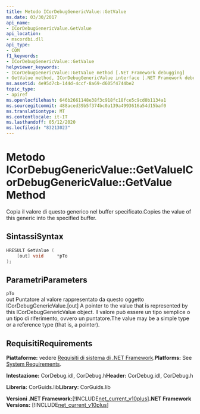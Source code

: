 ```yaml
---
title: Metodo ICorDebugGenericValue::GetValue
ms.date: 03/30/2017
api_name:
- ICorDebugGenericValue.GetValue
api_location:
- mscordbi.dll
api_type:
- COM
f1_keywords:
- ICorDebugGenericValue::GetValue
helpviewer_keywords:
- ICorDebugGenericValue::GetValue method [.NET Framework debugging]
- GetValue method, ICorDebugGenericValue interface [.NET Framework debugging]
ms.assetid: 4e95d7cb-144d-4ccf-8a69-d605f4744be2
topic_type:
- apiref
ms.openlocfilehash: 646b2661148e38f3c918fc18fce5c9cd0b1134a1
ms.sourcegitcommit: 488aced39b5f374bc0a139a4993616a54d15baf0
ms.translationtype: MT
ms.contentlocale: it-IT
ms.lasthandoff: 05/12/2020
ms.locfileid: "83213023"
---
```

# <a name="icordebuggenericvaluegetvalue-method"></a><span data-ttu-id="ead83-102">Metodo ICorDebugGenericValue::GetValue</span><span class="sxs-lookup"><span data-stu-id="ead83-102">ICorDebugGenericValue::GetValue Method</span></span>
<span data-ttu-id="ead83-103">Copia il valore di questo generico nel buffer specificato.</span><span class="sxs-lookup"><span data-stu-id="ead83-103">Copies the value of this generic into the specified buffer.</span></span>  
  
## <a name="syntax"></a><span data-ttu-id="ead83-104">Sintassi</span><span class="sxs-lookup"><span data-stu-id="ead83-104">Syntax</span></span>  
  
```cpp  
HRESULT GetValue (  
    [out] void     *pTo  
);  
```  
  
## <a name="parameters"></a><span data-ttu-id="ead83-105">Parametri</span><span class="sxs-lookup"><span data-stu-id="ead83-105">Parameters</span></span>  
 `pTo`  
 <span data-ttu-id="ead83-106">out Puntatore al valore rappresentato da questo oggetto ICorDebugGenericValue.</span><span class="sxs-lookup"><span data-stu-id="ead83-106">[out] A pointer to the value that is represented by this ICorDebugGenericValue object.</span></span> <span data-ttu-id="ead83-107">Il valore può essere un tipo semplice o un tipo di riferimento, ovvero un puntatore.</span><span class="sxs-lookup"><span data-stu-id="ead83-107">The value may be a simple type or a reference type (that is, a pointer).</span></span>  
  
## <a name="requirements"></a><span data-ttu-id="ead83-108">Requisiti</span><span class="sxs-lookup"><span data-stu-id="ead83-108">Requirements</span></span>  
 <span data-ttu-id="ead83-109">**Piattaforme:** vedere [Requisiti di sistema di .NET Framework](../../get-started/system-requirements.md).</span><span class="sxs-lookup"><span data-stu-id="ead83-109">**Platforms:** See [System Requirements](../../get-started/system-requirements.md).</span></span>  
  
 <span data-ttu-id="ead83-110">**Intestazione:** CorDebug.idl, CorDebug.h</span><span class="sxs-lookup"><span data-stu-id="ead83-110">**Header:** CorDebug.idl, CorDebug.h</span></span>  
  
 <span data-ttu-id="ead83-111">**Libreria:** CorGuids.lib</span><span class="sxs-lookup"><span data-stu-id="ead83-111">**Library:** CorGuids.lib</span></span>  
  
 <span data-ttu-id="ead83-112">**Versioni .NET Framework:**[!INCLUDE[net_current_v10plus](../../../../includes/net-current-v10plus-md.md)]</span><span class="sxs-lookup"><span data-stu-id="ead83-112">**.NET Framework Versions:** [!INCLUDE[net_current_v10plus](../../../../includes/net-current-v10plus-md.md)]</span></span>
